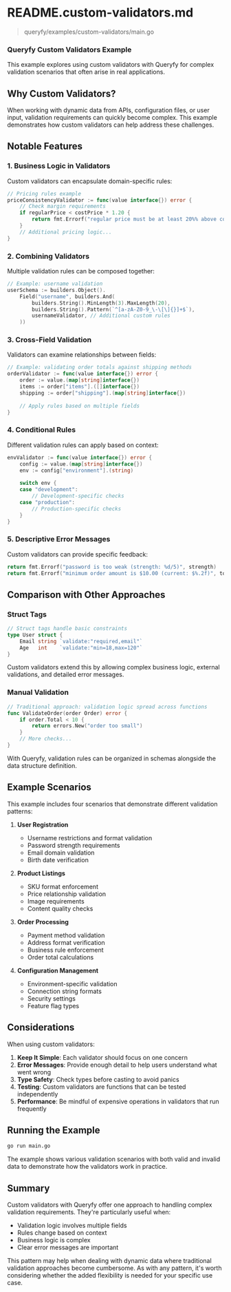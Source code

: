 # README.custom-validators.md
> queryfy/examples/custom-validators/main.go

### Queryfy Custom Validators Example

This example explores using custom validators with Queryfy for complex validation scenarios that often arise in real applications.

## Why Custom Validators?

When working with dynamic data from APIs, configuration files, or user input, validation requirements can quickly become complex. This example demonstrates how custom validators can help address these challenges.

## Notable Features

### 1. **Business Logic in Validators**
Custom validators can encapsulate domain-specific rules:

```go
// Pricing rules example
priceConsistencyValidator := func(value interface{}) error {
    // Check margin requirements
    if regularPrice < costPrice * 1.20 {
        return fmt.Errorf("regular price must be at least 20%% above cost")
    }
    // Additional pricing logic...
}
```

### 2. **Combining Validators**
Multiple validation rules can be composed together:

```go
// Example: username validation
userSchema := builders.Object().
    Field("username", builders.And(
        builders.String().MinLength(3).MaxLength(20),
        builders.String().Pattern(`^[a-zA-Z0-9_\-\[\]{}]+$`),
        usernameValidator, // Additional custom rules
    ))
```

### 3. **Cross-Field Validation**
Validators can examine relationships between fields:

```go
// Example: validating order totals against shipping methods
orderValidator := func(value interface{}) error {
    order := value.(map[string]interface{})
    items := order["items"].([]interface{})
    shipping := order["shipping"].(map[string]interface{})
    
    // Apply rules based on multiple fields
}
```

### 4. **Conditional Rules**
Different validation rules can apply based on context:

```go
envValidator := func(value interface{}) error {
    config := value.(map[string]interface{})
    env := config["environment"].(string)
    
    switch env {
    case "development":
        // Development-specific checks
    case "production":
        // Production-specific checks
    }
}
```

### 5. **Descriptive Error Messages**
Custom validators can provide specific feedback:

```go
return fmt.Errorf("password is too weak (strength: %d/5)", strength)
return fmt.Errorf("minimum order amount is $10.00 (current: $%.2f)", total)
```

## Comparison with Other Approaches

### Struct Tags
```go
// Struct tags handle basic constraints
type User struct {
    Email string `validate:"required,email"`
    Age   int    `validate:"min=18,max=120"`
}
```

Custom validators extend this by allowing complex business logic, external validations, and detailed error messages.

### Manual Validation
```go
// Traditional approach: validation logic spread across functions
func ValidateOrder(order Order) error {
    if order.Total < 10 {
        return errors.New("order too small")
    }
    // More checks...
}
```

With Queryfy, validation rules can be organized in schemas alongside the data structure definition.

## Example Scenarios

This example includes four scenarios that demonstrate different validation patterns:

1. **User Registration**
   - Username restrictions and format validation
   - Password strength requirements
   - Email domain validation
   - Birth date verification

2. **Product Listings**
   - SKU format enforcement
   - Price relationship validation
   - Image requirements
   - Content quality checks

3. **Order Processing**
   - Payment method validation
   - Address format verification
   - Business rule enforcement
   - Order total calculations

4. **Configuration Management**
   - Environment-specific validation
   - Connection string formats
   - Security settings
   - Feature flag types

## Considerations

When using custom validators:

1. **Keep It Simple**: Each validator should focus on one concern
2. **Error Messages**: Provide enough detail to help users understand what went wrong
3. **Type Safety**: Check types before casting to avoid panics
4. **Testing**: Custom validators are functions that can be tested independently
5. **Performance**: Be mindful of expensive operations in validators that run frequently

## Running the Example

```bash
go run main.go
```

The example shows various validation scenarios with both valid and invalid data to demonstrate how the validators work in practice.

## Summary

Custom validators with Queryfy offer one approach to handling complex validation requirements. They're particularly useful when:
- Validation logic involves multiple fields
- Rules change based on context
- Business logic is complex
- Clear error messages are important

This pattern may help when dealing with dynamic data where traditional validation approaches become cumbersome. As with any pattern, it's worth considering whether the added flexibility is needed for your specific use case.
